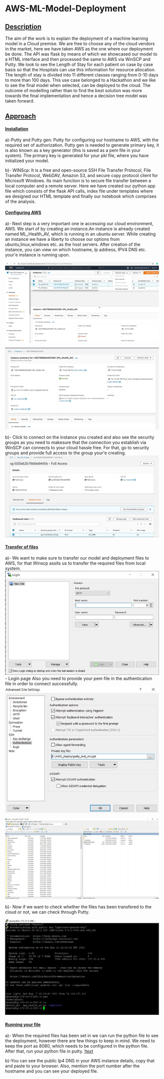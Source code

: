 # AWS-ML-Model-Deployment
## <ins> Description </ins> ##
The aim of the work is to explain the deployment of a machine learning model in a Cloud premise. We are free to choose any of the cloud vendors in the market, here we have taken 
AWS as the one where our deployment be done. The API was flask by means of which we showcased our model to a HTML interface and then processed the same to AWS via WinSCP and Putty.
We look to see the Length of Stay for each patient on case by case basis so that the Hospitals can use this information for resource allocation. The length of stay is divided into 11 different classes ranging from 0-10 days to more than 100 days.
This use case belonged to a Hackathon and we like to see the final model when selected, can be deployed to the cloud.
The outcome of modelling rather than to find the best solution was more towards the final implementation and hence a decision tree model was taken forward.

## <ins> Approach </ins> ##

#### <ins> Installation </ins> ####

a)-Putty and Putty gen: Putty for configuring our hostname to AWS, with the required set of authorization. Putty gen is needed to generate primary key, it is also known as a key generator (this is saved as a pem file in your system). The primary key is generated for your pkl file, where you have initialized your model.

b)- WINScp: It is a free and open-source SSH File Transfer Protocol, File Transfer Protocol, WebDAV, Amazon S3, and secure copy protocol client for Microsoft Windows. Its main function is to secure file transfer between a local computer and a remote server. Here we have created our python app file which consists of the flask API calls, index file under templates where we designed our HTML template and finally our notebook which comprises of the analysis.

#### <ins> Configuring AWS </ins> ####
a)- Next step is a very important one ie accessing our cloud environment, AWS. We start of by creating an instance.An instance is already created named ML_Health_AV, which is running in an ubuntu server. While creating an instance we have a liberty to choose our options from ubuntu,linux,windows etc. as the host servers. After creation of the instance, you can view on which hostname, Ip address, IPV4 DNS etc. your'e instance is running upon.

![text](https://github.com/ronhokage/AWS-ML-Model-Deployment/blob/main/Img/instance_1.JPG)

![text](https://github.com/ronhokage/AWS-ML-Model-Deployment/blob/main/Img/instance_2.JPG)


b)- Click to connect on the instance you created and also see the security groups as you need to makesure that the connection you establish via WinSCP can connects to your cloud hassle free. For that, go to security groups and provide full access to the group your'e creating.
![text](https://github.com/ronhokage/AWS-ML-Model-Deployment/blob/main/Img/sec.JPG)
#### <ins> Transfer of files </ins> ####

a)- We want to make sure to transfer our model and deployment files to AWS, for that Winscp assits us to transfer the required files from local system.
![text](https://github.com/ronhokage/AWS-ML-Model-Deployment/blob/main/Img/WIN_SCP_F2.JPG)- Login page
Also you need to provide your pem file in the authentication file in order to connect successfully.
![text](https://github.com/ronhokage/AWS-ML-Model-Deployment/blob/main/Img/Authfile.JPG)

![text](https://github.com/ronhokage/AWS-ML-Model-Deployment/blob/main/Img/Win_SCP%20files.JPG)

b)- Now if we want to check whether the files has been transfered to the cloud or not, we can check through Putty.

![text](https://github.com/ronhokage/AWS-ML-Model-Deployment/blob/main/Img/putty_check.JPG)

#### <ins> Running your file </ins> ####
a)- When the required files has been set in we can run the python file to see the deployment, however there are few things to keep in mind. We need to keep the port as 8080,
which needs to be configured in the python file. After that, run your python file in putty.
[!text](https://github.com/ronhokage/AWS-ML-Model-Deployment/blob/main/Img/deploy_1.JPG)

b)-You can see the public Ip4 DNS in your AWS instance details, copy that and paste to your browser. Also, mention the port number after the hostname and you can see your deployed file.


